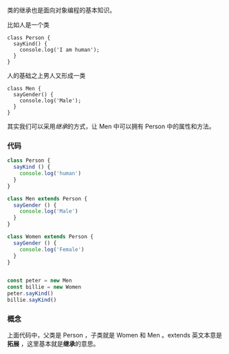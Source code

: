 类的继承也是面向对象编程的基本知识。

比如人是一个类

```
class Person {
  sayKind() {
    console.log('I am human');
  }
}
```

人的基础之上男人又形成一类

```
class Men {
  sayGender() {
    console.log('Male');
  }
}
```

其实我们可以采用*继承*的方式，让 Men 中可以拥有 Person 中的属性和方法。

### 代码

```js
class Person {
  sayKind () {
    console.log('human')
  }
}

class Men extends Person {
  sayGender () {
    console.log('Male')
  }
}

class Women extends Person {
  sayGender () {
    console.log('Female')
  }
}


const peter = new Men
const billie = new Women
peter.sayKind()
billie.sayKind()
```

### 概念

上面代码中，父类是 Person ，子类就是 Women 和 Men 。extends 英文本意是**拓展** ，这里基本就是**继承**的意思。
